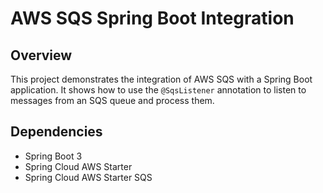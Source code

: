# AWS SQS Spring Boot Integration

## Overview

This project demonstrates the integration of AWS SQS with a Spring Boot application. It shows how to use the `@SqsListener` annotation to listen to messages from an SQS queue and process them.

## Dependencies

- Spring Boot 3
- Spring Cloud AWS Starter
- Spring Cloud AWS Starter SQS